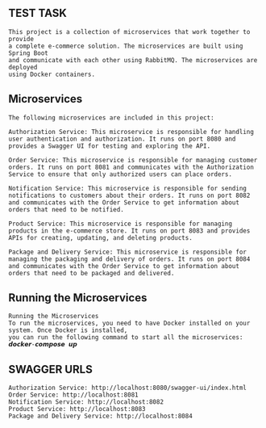 ##  TEST TASK

    This project is a collection of microservices that work together to provide 
    a complete e-commerce solution. The microservices are built using Spring Boot 
    and communicate with each other using RabbitMQ. The microservices are deployed
    using Docker containers.

## Microservices

    The following microservices are included in this project:

    Authorization Service: This microservice is responsible for handling user authentication and authorization. It runs on port 8080 and provides a Swagger UI for testing and exploring the API.

    Order Service: This microservice is responsible for managing customer orders. It runs on port 8081 and communicates with the Authorization Service to ensure that only authorized users can place orders.

    Notification Service: This microservice is responsible for sending notifications to customers about their orders. It runs on port 8082 and communicates with the Order Service to get information about orders that need to be notified.

    Product Service: This microservice is responsible for managing products in the e-commerce store. It runs on port 8083 and provides APIs for creating, updating, and deleting products.

    Package and Delivery Service: This microservice is responsible for managing the packaging and delivery of orders. It runs on port 8084 and communicates with the Order Service to get information about orders that need to be packaged and delivered.


## Running the Microservices


    Running the Microservices
    To run the microservices, you need to have Docker installed on your system. Once Docker is installed,
    you can run the following command to start all the microservices: 𝙙𝙤𝙘𝙠𝙚𝙧-𝙘𝙤𝙢𝙥𝙤𝙨𝙚 𝙪𝙥

## SWAGGER URLS

    Authorization Service: http://localhost:8080/swagger-ui/index.html
    Order Service: http://localhost:8081
    Notification Service: http://localhost:8082
    Product Service: http://localhost:8083
    Package and Delivery Service: http://localhost:8084